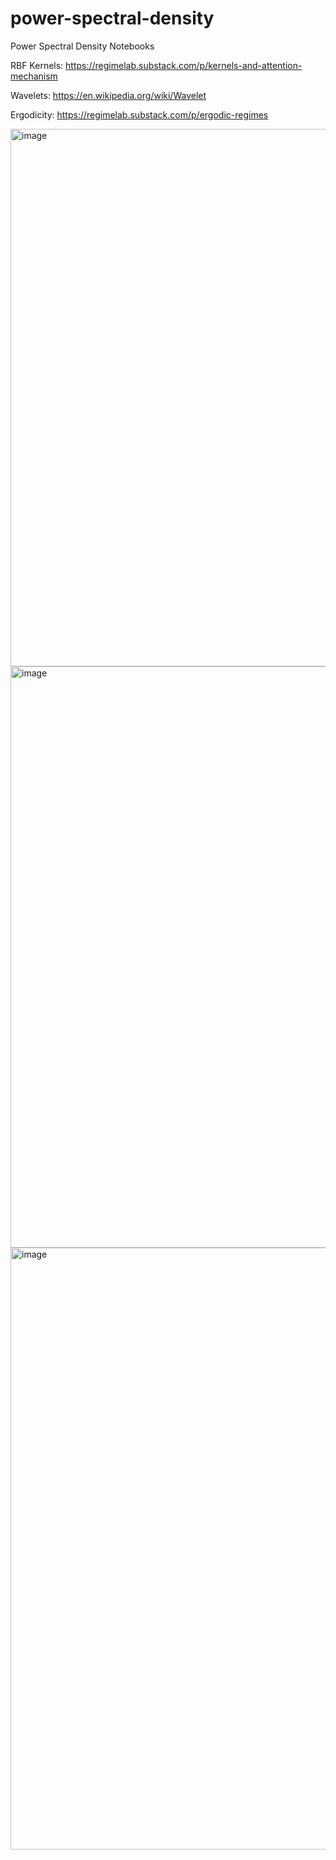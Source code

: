 # power-spectral-density
Power Spectral Density Notebooks

RBF Kernels: 
https://regimelab.substack.com/p/kernels-and-attention-mechanism

Wavelets:
https://en.wikipedia.org/wiki/Wavelet

Ergodicity: 
https://regimelab.substack.com/p/ergodic-regimes

<img width="860" alt="image" src="https://github.com/regime-lab/power-spectral-density/assets/114866071/ad843943-0f1a-486c-980d-874dd8ad7e05">



<img width="930" alt="image" src="https://github.com/regime-lab/power-spectral-density/assets/114866071/15525fe6-f8b5-4111-ba59-adaf3d335198">

<img width="963" alt="image" src="https://github.com/regime-lab/power-spectral-density/assets/114866071/a5cbc9a3-7c6b-45d6-b854-2e459e95c4be">



